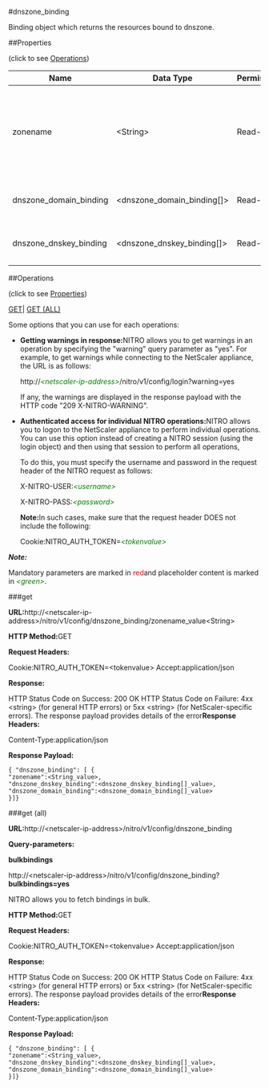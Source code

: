 #dnszone_binding

Binding object which returns the resources bound to dnszone.


##Properties 
<span>(click to see [Operations](#opera))</span>


<table><thead><tr><th>Name</th><th>Data Type</th><th>Permissions</th><th>Description</th></tr></thead><tbody><tr><td>zonename</td><td>&lt;String></td><td>Read-write</td><td>Name of the zone. Mutually exclusive with the type parameter.<br>Minimum length = 1</td></tr><tr><td>dnszone_domain_binding</td><td>&lt;dnszone_domain_binding[]></td><td>Read-only</td><td>domain that can be bound to dnszone.</td></tr><tr><td>dnszone_dnskey_binding</td><td>&lt;dnszone_dnskey_binding[]></td><td>Read-only</td><td>dnskey that can be bound to dnszone.</td></tr></tbody></table>
##Operations 
<span>(click to see [Properties](#prope))</span>


[GET]()| [GET (ALL)](#get-)


Some options that you can use for each operations:
<ul><li><p><b>Getting warnings in response:</b>NITRO allows you to get warnings in an operation by specifying the "warning" query parameter as "yes". For example, to get warnings while connecting to the NetScaler appliance, the URL is as follows:</p><p>http://<span style="color:green;font-style:italic;">&lt;netscaler-ip-address&gt;</span>/nitro/v1/config/login?warning=yes</p><p>If any, the warnings are displayed in the response payload with the HTTP code "209 X-NITRO-WARNING".</p></li><li><p><b>Authenticated access for individual NITRO operations:</b>NITRO allows you to logon to the NetScaler appliance to perform individual operations. You can use this option instead of creating a NITRO session (using the login object) and then using that session to perform all operations,</p><p>To do this, you must specify the username and password in the request header of the NITRO request as follows:</p><p>X-NITRO-USER:<span style="color:green;font-style:italic;">&lt;username&gt;</span></p><p>X-NITRO-PASS:<span style="color:green;font-style:italic;">&lt;password&gt;</span></p><p><b>Note:</b>In such cases, make sure that the request header DOES not include the following:</p><p>Cookie:NITRO_AUTH_TOKEN=<span style="color:green;font-style:italic;">&lt;tokenvalue&gt;</span></p></li></ul>



***Note:*** 
Mandatory parameters are marked in <span style="color:#FF0000;">red</span>and placeholder content is marked in <span style="color:green;font-style:italic">&lt;green&gt;</span>.

###get



<b>URL:</b>http://&lt;netscaler-ip-address&gt;/nitro/v1/config/dnszone_binding/zonename_value&lt;String&gt;
<b>HTTP Method:</b>GET
<b>Request Headers:</b>

Cookie:NITRO_AUTH_TOKEN=&lt;tokenvalue&gt;Accept:application/json

<b>Response:</b>
HTTP Status Code on Success: 200 OKHTTP Status Code on Failure: 4xx &lt;string&gt; (for general HTTP errors) or 5xx &lt;string&gt; (for NetScaler-specific errors). The response payload provides details of the error<b>Response Headers:</b>

Content-Type:application/json

<b>Response Payload: </b>```{ "dnszone_binding": [ {"zonename":<String_value>,"dnszone_dnskey_binding":<dnszone_dnskey_binding[]_value>,"dnszone_domain_binding":<dnszone_domain_binding[]_value>}]}```



###get (all)



<b>URL:</b>http://&lt;netscaler-ip-address&gt;/nitro/v1/config/dnszone_binding
<b>Query-parameters:</b>
<b>bulkbindings</b>
http://&lt;netscaler-ip-address&gt;/nitro/v1/config/dnszone_binding?<b>bulkbindings=yes</b>
NITRO allows you to fetch bindings in bulk.



<b>HTTP Method:</b>GET
<b>Request Headers:</b>

Cookie:NITRO_AUTH_TOKEN=&lt;tokenvalue&gt;Accept:application/json

<b>Response:</b>
HTTP Status Code on Success: 200 OKHTTP Status Code on Failure: 4xx &lt;string&gt; (for general HTTP errors) or 5xx &lt;string&gt; (for NetScaler-specific errors). The response payload provides details of the error<b>Response Headers:</b>

Content-Type:application/json

<b>Response Payload: </b>```{ "dnszone_binding": [ {"zonename":<String_value>,"dnszone_dnskey_binding":<dnszone_dnskey_binding[]_value>,"dnszone_domain_binding":<dnszone_domain_binding[]_value>}]}```



